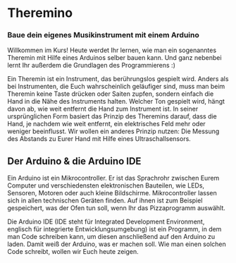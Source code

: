 # Theremino 
###  Baue dein eigenes Musikinstrument mit einem Arduino

Willkommen im Kurs! Heute werdet Ihr lernen, wie man ein sogenanntes Theremin mit Hilfe eines Arduinos selber bauen kann. Und ganz nebenbei lernt Ihr außerdem die Grundlagen des Programmierens :)

Ein Theremin ist ein Instrument, das berührungslos gespielt wird. Anders als bei Instrumenten, die Euch wahrscheinlich geläufiger sind, muss man beim Theremin keine Taste drücken oder Saiten zupfen, sondern einfach die Hand in die Nähe des Instruments halten. Welcher Ton gespielt wird, hängt davon ab, wie weit entfernt die Hand zum Instrument ist. In seiner ursprünglichen Form basiert das Prinzip des Theremins darauf, dass die Hand, je nachdem wie weit entfernt, ein elektrisches Feld mehr oder weniger beeinflusst.  Wir wollen ein anderes Prinzip nutzen: Die Messung des Abstands zu Eurer Hand mit Hilfe eines Ultraschallsensors.

## Der Arduino & die Arduino IDE
Ein Arduino ist ein Mikrocontroller. Er ist das Sprachrohr zwischen Eurem Computer und verschiedensten elektronischen Bauteilen, wie LEDs, Sensoren, Motoren oder auch kleine Bildschirme. Mikrocontroller lassen sich in allen technischen Geräten finden. Auf ihnen ist zum Beispiel gespeichert, was der Ofen tun soll, wenn Ihr das Pizzaprogramm auswählt.

Die Arduino IDE (IDE steht für Integrated Development Environment, englisch für integrierte Entwicklungsumgebung) ist ein Programm, in dem man Code schreiben kann, um diesen anschließend auf den Arduino zu laden. Damit weiß der Arduino, was er machen soll. Wie man einen solchen Code schreibt, wollen wir Euch heute zeigen.

